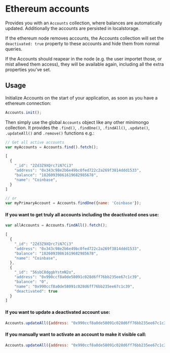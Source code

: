# Ethereum accounts

Provides you with an `Accounts` collection, where balances are automatically updated.
Additionally the accounts are persisted in localstorage.

If the ethereum node removes accounts,
the Accounts collection will set the `deactivated: true` property to these accounts and hide them from normal queries.

If the Accounts should reapear in the node (e.g. the user importet those, or mist allwed them access), they will be available again,
including all the extra properties you've set.

## Usage

Initialize Accounts on the start of your application, as soon as you have a ethereum connection:

```js
Accounts.init();
```

Then simply use the global `Accounts` object like any other minimongo collection.
It provides the `.find()`, `.findOne()`, `.findAll()`, `.update()`, `.updateAll()` and `.remove()` functions e.g.:

```js
// Get all active accounts
var myAccounts = Accounts.find().fetch();

[
  {
    "_id": "2Zd3Z9XQrc7iN7Ci3"
    "address": "0x343c98e2b6e49bc0fed722c2a269f3814ddd1533",
    "balance": "18260939861619682985678",
    "name": "Coinbase",
  }
]

// or
var myPrimaryAccount = Accounts.findOne({name: 'Coinbase'});
```

#### If you want to get truly all accounts including the deactivated ones use:

```js
var allAccounts = Accounts.findAll().fetch();

[
  {
    "_id": "2Zd3Z9XQrc7iN7Ci3"
    "address": "0x343c98e2b6e49bc0fed722c2a269f3814ddd1533",
    "balance": "18260939861619682985678",
    "name": "Coinbase",
  },
  {
    "_id": "56sbC8dggbYstmN2o",
    "address": "0x990ccf8a0de58091c028d6ff76bb235ee67c1c39",
    "balance": "0",
    "name": "0x990ccf8a0de58091c028d6ff76bb235ee67c1c39",
    "deactivated": true
  }
]

```

#### If you want to update a deactivated account use:

```js
Accounts.updateAll({address: "0x990ccf8a0de58091c028d6ff76bb235ee67c1c39"}, {name: 'XYZ'}});
```

#### If you manually want to activate an account to make it visible call:

```js
Accounts.updateAll({address: "0x990ccf8a0de58091c028d6ff76bb235ee67c1c39"}, {$unset: {deactivated: ''}})
```